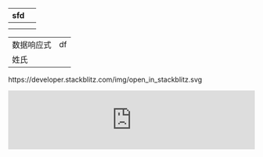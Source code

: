 |  sfd  |  |
| ---- | ---- |
|      |      |
|      |      |




<table>
    <tr>
        <td>数据响应式</td>
        <td><a href="https://stackblitz.com/github/pikaqi-dot/vue_learning/tree/main/Reactive?title=数据响应式"></a>df</td>
    <tr>
    <tr>
        <td colspan="2">姓氏</td>
    <tr>
</table>
https://developer.stackblitz.com/img/open_in_stackblitz.svg

<p><iframe style="width: 100%; height: 120px;" src="https://demo.xiaohuochai.site/css/transition/t18.html" frameborder="0" width="320" height="240"></iframe></p>